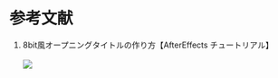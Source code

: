 # 参考文献
1. 8bit風オープニングタイトルの作り方【AfterEffects チュートリアル】
<br><br>
[![](http://img.youtube.com/vi/Up6jx4eZnls/0.jpg)](http://www.youtube.com/watch?v=Up6jx4eZnls "")
